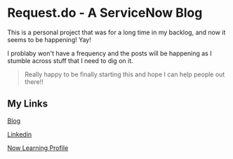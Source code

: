 # Request.do - A ServiceNow Blog

This is a personal project that was for a long time in my backlog, and now it seems to be happening! Yay!

I problaby won't have a frequency and the posts will be happening as I stumble across stuff that I need to dig on it.

> Really happy to be finally starting this and hope I can help people out there!!

## My Links

  [Blog](https://request.do/)

  [Linkedin](https://linkedin.com/in/mvkassak)

  [Now Learning Profile](https://nowlearning.servicenow.com/lxp/en/pages/nl-public-resume?id=nl_public&user=mvkassak)
